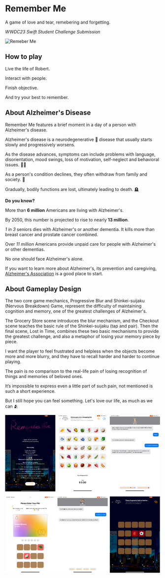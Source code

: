 # Remember Me 

A game of love and tear, remebering and forgetting.

*WWDC23 Swift Student Challenge Submission*

![Remeber Me](https://github.com/SLED-5/Remember-Me/blob/main/Remember%20Me.swiftpm/Resources/title.png)

## How to play
Live the life of Robert.

Interact with people.

Finish objective.

And try your best to remember.

## About Alzheimer's Disease

Remember Me features a brief moment in a day of a person with Alzheimer's disease. 

Alzheimer's disease is a neurodegenerative 🧠 disease that usually starts slowly and progressively worsens. 

As the disease advances, symptoms can include problems with language, disorientation, mood swings, loss of motivation, self-neglect and behavioral issues. 😶‍🌫️ 

As a person's condition declines, they often withdraw from family and society. 🫥

Gradually, bodily functions are lost, ultimately leading to death. 🪦

**Do you know?**

More than **6 million** Americans are living with Alzheimer's.

By 2050, this number is projected to rise to nearly **13 million**.

*1 in 3* seniors dies with Alzheimer's or another dementia. It kills more than breast cancer and prostate cancer combined.

Over *11 million* Americans provide unpaid care for people with Alzheimer's or other dementias.


No one should face Alzheimer's alone.

If you want to learn more about Alzheimer's, its prevention and caregiving, [Alzheimer's Association](www.alz.org) is a good place to start.

## About Gameplay Design

The two core game mechanics, Progressive Blur and Shinkei-suijaku (Nervous Breakdown) Game, represent the difficulty of maintaining cognition and memory, one of the greatest challenges of Alzheimer's.

The Grocery Store scene introduces the blur mechanism, and the Checkout scene teaches the basic rule of the Shinkei-suijaku (tap and pair). Then the final scene, Lost in Time, combines these two basic mechanisms to provide the greatest challenge, and also a metaphor of losing your memory piece by piece.

I want the player to feel frustrated and helpless when the objects become more and more blurry, and they have to recall harder and harder to continue playing.

The pain is no comparison to the real-life pain of losing recognition of things and memories of beloved ones.

It’s impossible to express even a little part of such pain, not mentioned is such a short experience.

But I still hope you can feel something. Let's love our life, as much as we can 🫂

![screenshots](https://github.com/SLED-5/Remember-Me/blob/main/Screenshots/collection.png)
